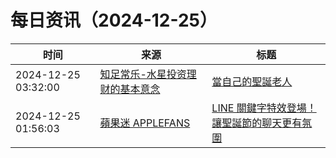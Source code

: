 ﻿# 每日资讯（2024-12-25）

|时间|来源|标题|
|---|---|---|
|2024-12-25 03:32:00|[知足常乐-水星投资理财的基本意念](http://mercurychong.blogspot.com/feeds/posts/default)|[當自己的聖誕老人](http://mercurychong.blogspot.com/2024/12/blog-post_24.html)|
|2024-12-25 01:56:03|[蘋果迷 APPLEFANS](https://applefans.today/feed/)|[LINE 關鍵字特效登場！讓聖誕節的聊天更有氛圍](https://applefans.today/2024-12-line-special-keyword-xmas/)|
